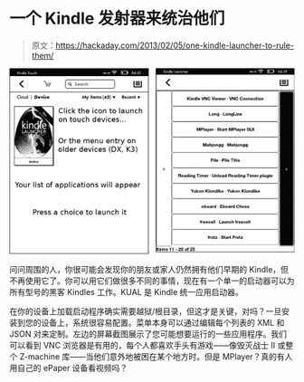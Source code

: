 # 一个 Kindle 发射器来统治他们

> 原文：<https://hackaday.com/2013/02/05/one-kindle-launcher-to-rule-them/>

![kindle-launcher](img/6760b0cfcd1971f22f3e1da47d3a02e2.png)

问问周围的人，你很可能会发现你的朋友或家人仍然拥有他们早期的 Kindle，但不再使用它了。你可以用它们做很多不同的事情，现在有一个单一的启动器可以为所有型号的黑客 Kindles 工作。KUAL 是 Kindle 统一应用启动器。

在你的设备上加载启动程序确实需要越狱/根目录，但这才是关键，对吗？一旦安装到您的设备上，系统很容易配置。菜单本身可以通过编辑每个列表的 XML 和 JSON 对来定制。左边的屏幕截图展示了您可能想要运行的一些应用程序。我们可以看到 VNC 浏览器是有用的，每个人都喜欢手头有游戏——像毁灭战士 II 或整个 Z-machine 库——当他们意外地被困在某个地方时。但是 MPlayer？真的有人用自己的 ePaper 设备看视频吗？